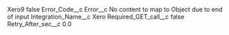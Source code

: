 <?xml version="1.0" encoding="UTF-8"?>
<CustomMetadata xmlns="http://soap.sforce.com/2006/04/metadata" xmlns:xsi="http://www.w3.org/2001/XMLSchema-instance" xmlns:xsd="http://www.w3.org/2001/XMLSchema">
    <label>Xero9</label>
    <protected>false</protected>
    <values>
        <field>Error_Code__c</field>
        <value xsi:nil="true"/>
    </values>
    <values>
        <field>Error__c</field>
        <value xsi:type="xsd:string">No content to map to Object due to end of input</value>
    </values>
    <values>
        <field>Integration_Name__c</field>
        <value xsi:type="xsd:string">Xero</value>
    </values>
    <values>
        <field>Required_GET_call__c</field>
        <value xsi:type="xsd:boolean">false</value>
    </values>
    <values>
        <field>Retry_After_sec__c</field>
        <value xsi:type="xsd:double">0.0</value>
    </values>
</CustomMetadata>
